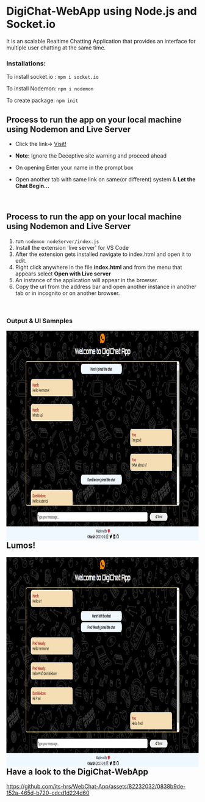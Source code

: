 <h1>DigiChat-WebApp using Node.js and Socket.io</h1>

It is an scalable Realtime Chatting Application that provides an interface for multiple user chatting at the same time.

<h3>Installations:</h3>
To install socket.io : <code>npm i socket.io</code>

To install Nodemon: `npm i nodemon`

To create package: <code>npm init</code>

<h2>Process to run the app on your local machine using Nodemon and Live Server</h2>

- Click the link-> [Visit!](https://its-hrs.github.io/WebChat-App/)
- <b>Note:</b> Ignore the Deceptive site warning and proceed ahead 

- On opening Enter your name in the prompt box

- Open another tab with same link on same(or different) system & <b>Let the Chat Begin...</b>

  
<br />
<h2>Process to run the app on your local machine using Nodemon and Live Server</h2>
<ol>
  <li> run <code>nodemon nodeServer/index.js</code></li>
  <li> Install the extension 'live server' for VS Code</li>
  <li> After the extension gets installed navigate to index.html and open it to edit.</li>
  <li> Right click anywhere in the file <b>index.html</b> and from the menu that appears select <b> Open with Live server </b></li>
  <li> An instance of the application will appear in the browser.</li> 
  <li> Copy the url from the address bar and open another instance in another tab or in incognito or on another browser.</li>
</ol>
<br />

<h3>Output & UI Samnples</h3>
<img align="right" alt="out1" src="/images/Screenshot 2023-08-19 170158.png" width="1200" height="550" />

<br />
<h2>Lumos!</h2>
<img align="right" alt="out2" src="./images/Screenshot 2023-08-19 170401.png" width="1200" height="550" />

<br />
<h2>Have a look to the DigiChat-WebApp</h2>

https://github.com/its-hrs/WebChat-App/assets/82232032/0838b9de-152a-465d-b720-cdcd1d224d60

